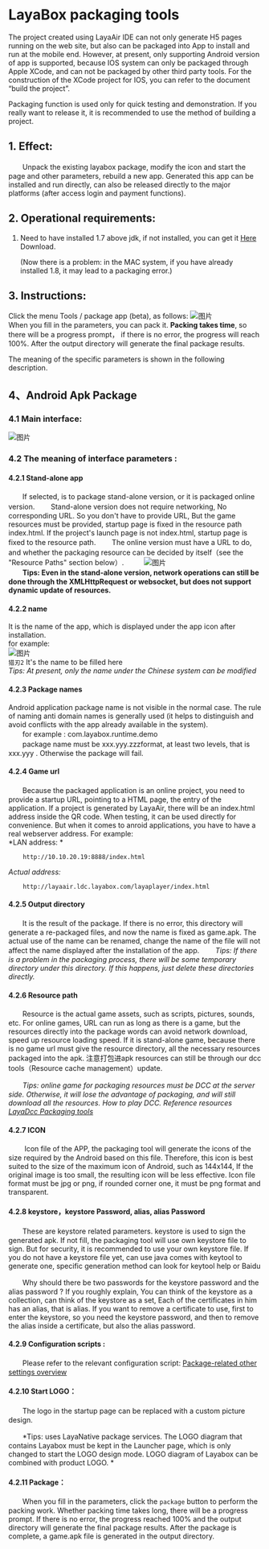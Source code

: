 
# LayaBox packaging tools

The project created using LayaAir IDE can not only generate H5 pages running on the web site, but also can be packaged into App to install and run at the mobile end. However, at present, only supporting Android version of app is supported, because IOS system can only be packaged through Apple XCode, and can not be packaged by other third party tools. For the construction of the XCode project for IOS, you can refer to the document “build the project”.

Packaging function is used only for quick testing and demonstration. If you really want to release it, it is recommended to use the method of building a project.



## 1. Effect:

　　Unpack the existing layabox package, modify the icon and start the page and other parameters, rebuild a new app. Generated this app can be installed and run directly, can also be released directly to the major platforms (after access login and payment functions).

## 2. Operational requirements:
1. Need to have installed 1.7 above jdk, if not installed, you can get it
   [Here](http://www.oracle.com/technetwork/java/javase/downloads/jdk8-downloads-2133151.html) Download.

   (Now there is a problem: in the MAC system, if you have already installed 1.8, it may lead to a packaging error.)

## 3. Instructions:
Click the menu Tools / package app (beta), as follows:
![图片](1.gif)  
When you fill in the parameters, you can pack it. **Packing takes time**, so there will be a progress prompt， if there is no error,  the progress will reach 100%.
After the output directory will generate the final package results.

The meaning of the specific parameters is shown in the following description.



## 4、Android Apk Package
### 4.1 Main interface: 
![图片](2.png)



### 4.2 The meaning of interface parameters :

#### 4.2.1 Stand-alone app  

　　If selected, is to package stand-alone version, or it is packaged online version.
　　Stand-alone version does not require networking, No corresponding URL. So you don't have to provide URL, But the game resources must be provided, startup page is fixed in the resource path index.html. If the project's launch page is not index.html, startup page is fixed to the resource path.
　　The online version must have a URL to do, and whether the packaging resource can be decided by itself（see the  "Resource Paths" section below）.   
　　![图片](3.gif)  <br />
　　**Tips:  Even in the stand-alone version, network operations can still be done through the XMLHttpRequest or websocket, but does not support dynamic update of resources.**



#### 4.2.2 name  

It is the name of the app, which is displayed under the app icon after installation.  
for example:  
![图片](4.png)    
 `猎刃2` It's the name to be filled here  
*Tips: At present, only the name under the Chinese system can be modified* 



#### 4.2.3 Package names

Android application package name is not visible in the normal case. The rule of naming anti domain names is generally used (it helps to distinguish and avoid conflicts with the app already available in the system).   
　　for example : com.layabox.runtime.demo   
　　package name must be xxx.yyy.zzzformat, at least two levels, that is xxx.yyy . Otherwise the package will fail.



#### 4.2.4 Game url

　　Because the packaged application is an online project, you need to provide a startup URL, pointing to a HTML page, the entry of the application. If a project is generated by LayaAir, there will be an index.html address inside the QR code. When testing, it can be used directly for convenience. But when it comes to anroid applications, you have to have a real webserver address. For example:  
*LAN address: *  

``` 
    http://10.10.20.19:8888/index.html
```
*Actual address:*  
```
    http://layaair.ldc.layabox.com/layaplayer/index.html
```



#### 4.2.5 Output directory

　　It is the result of the package. If there is no error, this directory will generate a re-packaged files, and now the name is fixed as game.apk. The actual use of the name can be renamed, change the name of the file will not affect the name displayed after the installation of the app.
　　*Tips: If there is a problem in the packaging process, there will be some temporary directory under this directory. If this happens, just delete these directories directly.*



#### 4.2.6 Resource path

　　Resource is the actual game assets, such as scripts, pictures, sounds, etc. For online games, URL can run as long as there is a game, but the resources directly into the package words can avoid network download, speed up resource loading speed. If it is stand-alone game, because there is no game url must give the resource directory, all the necessary resources packaged into the apk. 注意打包进apk resources can still be through our dcc tools（Resource cache management）update.

　　*Tips: online game for packaging resources must be DCC at the server side. Otherwise, it will lose the advantage of packaging, and will still download all the resources. How to play DCC. Reference resources [LayaDcc Packaging tools](https://github.com/layabox/layaair-doc/tree/master/Chinese/LayaNative/LayaDcc_Tool)*



#### 4.2.7 ICON  

　　 Icon file of the APP, the packaging tool will generate the icons of the size required by the Android based on this file. Therefore, this icon is best suited to the size of the maximum icon of Android, such as 144x144, If the original image is too small, the resulting icon will be less effective. Icon file format must be jpg or png, if rounded corner one, it must be png format and transparent.



#### 4.2.8 keystore，keystore Password, alias, alias Password 

　　These are keystore related parameters. keystore is used to sign the generated apk. If not fill, the packaging tool will use own keystore file to sign. But for security, it is recommended to use your own keystore file. If you do not have a keystore file yet, can use java comes with keytool to generate one, specific generation method can look for keytool help or Baidu

　　Why should there be two passwords for the keystore password and the alias password ? If you roughly explain, You can think of the keystore as a collection, can think of the keystore as a set, Each of the certificates in him has an alias, that is alias. If you want to remove a certificate to use, first to enter the keystore, so you need the keystore password, and then to remove the alias inside a certificate, but also the alias password.



#### 4.2.9 Configuration scripts : 

　　Please refer to the relevant configuration script: [Package-related other settings overview](https://ldc.layabox.com/doc/?nav=ch-as-5-1-4)



#### 4.2.10 Start LOGO：

　　The logo in the startup page can be replaced with a custom picture design.

　　*Tips: uses LayaNative package services. The LOGO diagram that contains Layabox must be kept in the Launcher page, which is only changed to start the LOGO design mode. LOGO diagram of Layabox can be combined with product LOGO. *



#### 4.2.11 Package：

　　When you fill in the parameters,  click the `package` button to perform the packing work. Whether packing time takes long, there will be a progress prompt. If there is no error, the progress reached 100% and the output directory will generate the final package results. After the package is complete, a game.apk file is generated in the output directory.

